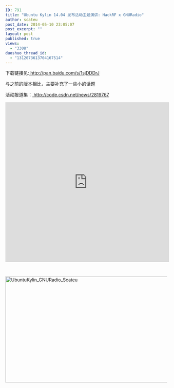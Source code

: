 ```yaml
---
ID: 791
title: "Ubuntu Kylin 14.04 发布活动主题演讲: HackRF x GNURadio"
author: scateu
post_date: 2014-05-10 23:05:07
post_excerpt: ""
layout: post
published: true
views:
  - "3308"
duoshuo_thread_id:
  - "1312073613704167514"
---
```

下载链接见:<a href="http://pan.baidu.com/s/1sjDDDrJ"> http://pan.baidu.com/s/1sjDDDrJ</a>

与之前的版本相比，主要补充了一些小的话题

活动报道集：<a href="%20http://code.csdn.net/news/2819767"> http://code.csdn.net/news/2819767</a>

<iframe height=498 width=510 src="http://player.youku.com/embed/XNzEyODEwOTQw" frameborder=0 allowfullscreen></iframe>

&nbsp;

<a href="http://www.hackrf.net/wp-content/uploads/2014/05/UbuntuKylin_GNURadio_Scateu.png"><img class="alignnone size-full wp-image-802" src="http://www.hackrf.net/wp-content/uploads/2014/05/UbuntuKylin_GNURadio_Scateu.png" alt="UbuntuKylin_GNURadio_Scateu" width="550" height="331" /></a>
